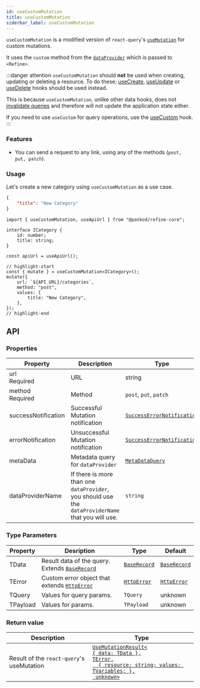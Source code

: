 ```yaml
---
id: useCustomMutation
title: useCustomMutation
siderbar_label: useCustomMutation
---
```


`useCustomMutation` is a modified version of `react-query`'s [`useMutation`](https://react-query.tanstack.com/reference/useMutation) for custom mutations.

It uses the `custom` method from the [`dataProvider`](/core/providers/data-provider.md) which is passed to `<Refine>`.

:::danger attention
`useCustomMutation` should **not** be used when creating, updating or deleting a resource. To do these; [useCreate](/core/hooks/data/useCreate.md), [useUpdate](useUpdate.md) or [useDelete](useDelete.md) hooks should be used instead.

This is because `useCustomMutation`, unlike other data hooks, does not [invalidate queries](https://react-query.tanstack.com/guides/query-invalidation) and therefore will not update the application state either.

If you need to use `useCustom` for query operations, use the [useCustom](/core/hooks/data/useCustom.md) hook.
:::

### Features

-   You can send a request to any link, using any of the methods (`post, put, patch`).

### Usage

Let's create a new category using `useCustomMutation` as a use case.

```json title="[POST] https://api.fake-rest.refine.dev/categories"
{
    "title": "New Category"
}
```

```tsx
import { useCustomMutation, useApiUrl } from "@pankod/refine-core";

interface ICategory {
    id: number;
    title: string;
}

const apiUrl = useApiUrl();

// highlight-start
const { mutate } = useCustomMutation<ICategory>();
mutate({
    url: `${API_URL}/categories`,
    method: "post",
    values: {
        title: "New Category",
    },
});
// highlight-end
```


## API

### Properties

| Property                                        | Description                                                                                        | Type                                                                       |
| ----------------------------------------------- | -------------------------------------------------------------------------------------------------- | -------------------------------------------------------------------------- |
| url <div className="required">Required</div>    | URL                                                                                                | string                                                                     |
| method <div className="required">Required</div> | Method                                                                                             | `post`, `put`, `patch`                                                     |
| successNotification                             | Successful Mutation notification                                                                   | [`SuccessErrorNotification`](/core/interfaces.md#successerrornotification) |
| errorNotification                               | Unsuccessful Mutation notification                                                                 | [`SuccessErrorNotification`](/core/interfaces.md#successerrornotification) |
| metaData                                        | Metadata query for `dataProvider`                                                                  | [`MetaDataQuery`](/core/interfaces.md#metadataquery)                       |
| dataProviderName                                | If there is more than one `dataProvider`, you should use the `dataProviderName` that you will use. | `string`                                                                   |

### Type Parameters

| Property | Desription                                                                       | Type                                           | Default                                        |
| -------- | -------------------------------------------------------------------------------- | ---------------------------------------------- | ---------------------------------------------- |
| TData    | Result data of the query. Extends [`BaseRecord`](/core/interfaces.md#baserecord) | [`BaseRecord`](/core/interfaces.md#baserecord) | [`BaseRecord`](/core/interfaces.md#baserecord) |
| TError   | Custom error object that extends [`HttpError`](/core/interfaces.md#httperror)    | [`HttpError`](/core/interfaces.md#httperror)   | [`HttpError`](/core/interfaces.md#httperror)   |
| TQuery   | Values for query params.                                                         | `TQuery`                                       | unknown                                        |
| TPayload | Values for params.                                                               | `TPayload`                                     | unknown                                        |

### Return value

| Description                               | Type                                                                                                                                                                                   |
| ----------------------------------------- | -------------------------------------------------------------------------------------------------------------------------------------------------------------------------------------- |
| Result of the `react-query`'s useMutation | [`UseMutationResult<`<br/>`{ data: TData },`<br/>`TError,`<br/>`  { resource: string; values: TVariables; },`<br/>` unknown>`](https://react-query.tanstack.com/reference/useMutation) |

